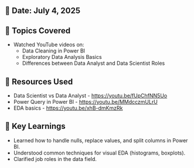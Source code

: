## 📅 Date: July 4, 2025

## 🎯 Topics Covered
- Watched YouTube videos on:
  - Data Cleaning in Power BI
  - Exploratory Data Analysis Basics
  - Differences between Data Analyst and Data Scientist Roles

## 🔗 Resources Used
- Data Scientist vs Data Analyst - https://youtu.be/fUpChfNN5Uo
- Power Query in Power BI - https://youtu.be/MMdcczmULrU
-  EDA basics - https://youtu.be/xhB-dmKmzRk

## 🧠 Key Learnings
- Learned how to handle nulls, replace values, and split columns in Power BI.
- Understood common techniques for visual EDA (histograms, boxplots).
- Clarified job roles in the data field.

